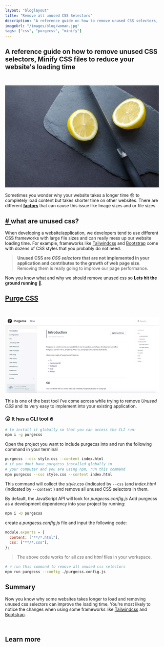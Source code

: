 ```yaml
---
layout: "bloglayout"
title: "Remove all unused CSS Selectors"
description: "A reference guide on how to remove unused CSS selectors, Minify CSS files to reduce your website's loading time"
imageUrl: "/images/blog/woman.jpg"
tags: ["css", "purgecss", "minify"]
---
```


## A reference guide on how to remove unused CSS selectors, Minify CSS files to reduce your website's loading time

<br/>

![Minify Css files](/images/blog/remove-unused-css/remove-unused.jpg)
<br/>

Sometimes you wonder why your website takes a longer time 😞 to completely load content but takes shorter time on other websites.
There are different [**factors**](/blog/optimize-your-website-speed) that can cause this issue like Image sizes and or file sizes.

## <a href="#what-are-unused-css" id="what-are-unused-css" className="md:-ml-8 opacity-25 hover:opacity-100 text-p-100"># </a> what are unused css?

<!-- <h2 id="what-are-unused-css?" className="hash">
<a href="#what-are-unused-css?">What are unused CSS?</a>
</h2> -->

When developing a website/application, we developers tend to use different CSS frameworks with large file sizes and can really mess up our website loading time. For example, frameworks like [Tailwindcss](https://tailwindcss.com) and [Bootstrap](https://getbootstrap.com) come with dozens of CSS styles that you probably do not need.

> **Unused CSS are _CSS selectors_ that are not implemented in your application and contributes to the growth of web page size**. Removing them is really going to improve our page performance.

Now you know what and why we should remove unused css so **Lets hit the ground running 🚀**.

## [Purge CSS](https://purgecss.com/)

<br/>

![Purge CSS](/images/blog/remove-unused-css/purgecss.webp)
<br/>

This is one of the best tool i've come across while trying to remove _Unused CSS_ and its very easy to implement into your existing application.

### 😮 It has a CLI tool 🔥

```bash
# to install it globally so that you can access the CLI run:
npm i -g purgecss
```

Open the project you want to include purgecss into and run the following command in your terminal

```bash
purgecss --css style.css --content index.html
# if you dont have purgecss installed globally in
# your computer and you are using npm, run this command
npm purgecss --css style.css --content index.html
```

This command will collect the _style.css_ (indicated by `--css` )and _index.html_ (indicated by `--content` ) and remove all unused CSS selectors in them.

By default, the JavaScript API will look for _purgecss.config.js_
Add purgecss as a development dependency into your project by running:

```bash
npm i -D purgecss
```

create a _purgecss.config.js_ file and input the following code:

```js
module.exports = {
  content: ["**/*.html"],
  css: ["**/*.css"],
};
```

> The above code works for all _css_ and _html_ files in your workspace.

```bash
# ⚡️ run this command to remove all unused css selectors
npm run purgecss --config ./purgecss.config.js
```

## Summary

Now you know why some websites takes longer to load and removing unused css selectors can improve the loading time. You're most likely to notice the changes when using some frameworks like [Tailwindcss](https://tailwindcss.com) and [Bootstrap](https://getbootstrap.com).

<br/>

## Learn more
